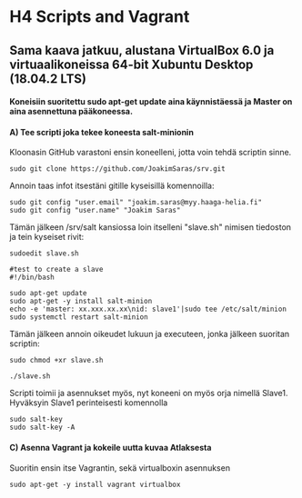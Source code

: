 # H4 Scripts and Vagrant 
## Sama kaava jatkuu, alustana VirtualBox 6.0 ja virtuaalikoneissa 64-bit Xubuntu Desktop (18.04.2 LTS)
#### Koneisiin suoritettu sudo apt-get update aina käynnistäessä ja Master on aina asennettuna pääkoneessa. 

#### A) Tee scripti joka tekee koneesta salt-minionin

Kloonasin GitHub varastoni ensin koneelleni, jotta voin tehdä scriptin sinne. 
```
sudo git clone https://github.com/JoakimSaras/srv.git

```
Annoin taas infot itsestäni gitille kyseisillä komennoilla:
```
sudo git config "user.email" "joakim.saras@myy.haaga-helia.fi"
sudo git config "user.name" "Joakim Saras"
```
Tämän jälkeen /srv/salt kansiossa loin itselleni "slave.sh" nimisen tiedoston ja tein kyseiset rivit:
``` 
sudoedit slave.sh 

#test to create a slave
#!/bin/bash

sudo apt-get update
sudo apt-get -y install salt-minion
echo -e 'master: xx.xxx.xx.xx\nid: slave1'|sudo tee /etc/salt/minion
sudo systemctl restart salt-minion
```
Tämän jälkeen annoin oikeudet lukuun ja executeen, jonka jälkeen suoritan scriptin:
```
sudo chmod +xr slave.sh

./slave.sh
```
Scripti toimii ja asennukset myös, nyt koneeni on myös orja nimellä Slave1. Hyväksyin Slave1 perinteisesti komennolla
```
sudo salt-key
sudo salt-key -A
```

#### C) Asenna Vagrant ja kokeile uutta kuvaa Atlaksesta
Suoritin ensin itse Vagrantin, sekä virtualboxin asennuksen
```
sudo apt-get -y install vagrant virtualbox

``` 



